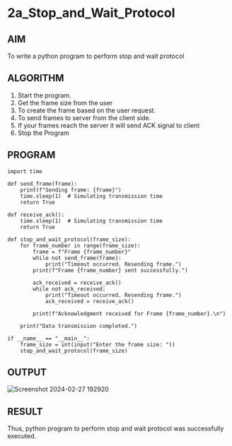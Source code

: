# 2a_Stop_and_Wait_Protocol
## AIM 
To write a python program to perform stop and wait protocol
## ALGORITHM
1. Start the program.
2. Get the frame size from the user
3. To create the frame based on the user request.
4. To send frames to server from the client side.
5. If your frames reach the server it will send ACK signal to client
6. Stop the Program
## PROGRAM
```
import time

def send_frame(frame):
    print(f"Sending frame: {frame}")
    time.sleep(1)  # Simulating transmission time
    return True

def receive_ack():
    time.sleep(1)  # Simulating transmission time
    return True

def stop_and_wait_protocol(frame_size):
    for frame_number in range(frame_size):
        frame = f"Frame {frame_number}"
        while not send_frame(frame):
            print("Timeout occurred. Resending frame.")
        print(f"Frame {frame_number} sent successfully.")

        ack_received = receive_ack()
        while not ack_received:
            print("Timeout occurred. Resending frame.")
            ack_received = receive_ack()

        print(f"Acknowledgment received for Frame {frame_number}.\n")

    print("Data transmission completed.")

if __name__ == "__main__":
    frame_size = int(input("Enter the frame size: "))
    stop_and_wait_protocol(frame_size)
```
## OUTPUT

![Screenshot 2024-02-27 192920](https://github.com/Srikaavyaathamizh/2a_Stop_and_Wait_Protocol/assets/144870938/be7cd94f-a4db-48f4-90ed-428995b670ee)

## RESULT
Thus, python program to perform stop and wait protocol was successfully executed.
